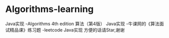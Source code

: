 ﻿# Algorithms-learning
Java实现
-Algorithms 4th edition 算法（第4版） Java实现
-牛课网的《算法面试精品课》练习题
-leetcode Java实现
方便的话请Star,谢谢

